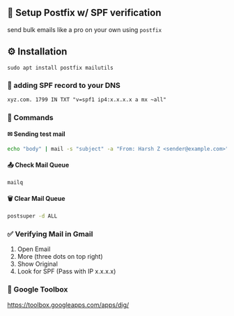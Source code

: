 ## 📨 Setup Postfix w/ SPF verification

send bulk emails like a pro on your own using `postfix`

## ⚙ Installation

```
sudo apt install postfix mailutils
```

###  📝 adding SPF record to your DNS 
```txt
xyz.com. 1799 IN TXT "v=spf1 ip4:x.x.x.x a mx ~all"
```

### 🔧 Commands

#### ✉ Sending test mail
```sh
echo "body" | mail -s "subject" -a "From: Harsh Z <sender@example.com>" receiver@example.com
```

#### 📤 Check Mail Queue
```sh
mailq
```

#### 🗑 Clear Mail Queue
```sh
postsuper -d ALL
```

### ✅ Verifying Mail in Gmail
1. Open Email
2. More (three dots on top right)
3. Show Original
4. Look for SPF (Pass with IP x.x.x.x) 

### 🧰 Google Toolbox
https://toolbox.googleapps.com/apps/dig/

